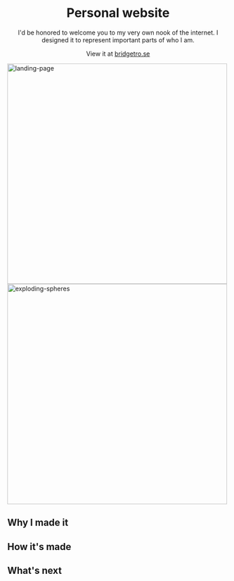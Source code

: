 <h1 align='center'>Personal website</h1>

<p align='center'>I'd be honored to welcome you to my very own nook of the internet. I designed it to represent important parts of who I am.</p> 

<p align='center'>View it at <a href='https://bridgetro.se' target="_blank">bridgetro.se</a></p>

<p float="left">
  <img alt='landing-page' width='500' src="https://bridgetro.se/project-snapshots/personal-website/personal-website-1-landing-page.png" />
  <img alt="exploding-spheres" src="https://bridgetro.se/project-snapshots/personal-website/personal-website-2-exploding-spheres.png" width='500'/>
</p>
<!-- <p align='center'><img alt='landing-page' width='500' src="https://bridgetro.se/project-snapshots/personal-website/personal-website-1-landing-page.png" ></p>
<p align='center'><img alt='exploding-spheres' width='500' src="https://bridgetro.se/project-snapshots/personal-website/personal-website-2-exploding-spheres.png" ></p> -->
<!-- <img class="project-image" alt="landing-page" align='center' src="https://bridgetro.se/project-snapshots/personal-website/personal-website-3-company-logos-and-first-project.png" width='500'> -->

## Why I made it

## How it's made

## What's next
